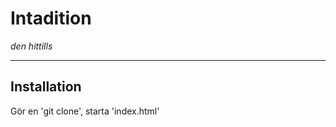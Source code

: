 # Intadition
*den hittills*

-----------------------------------
## Installation
Gör en 'git clone', starta 'index.html'